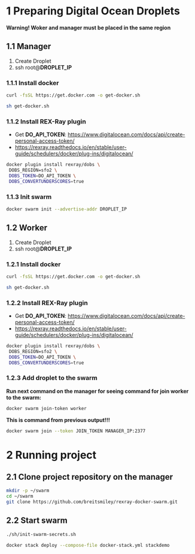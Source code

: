 # 1 Preparing Digital Ocean Droplets

**Warning! Woker and manager must be placed in the same region**

## 1.1 Manager
1. Create Droplet
2. ssh root@**DROPLET_IP**

### 1.1.1 Install docker
```bash
curl -fsSL https://get.docker.com -o get-docker.sh
```
```bash
sh get-docker.sh
```

### 1.1.2 Install REX-Ray plugin
- Get **DO_API_TOKEN**: https://www.digitalocean.com/docs/api/create-personal-access-token/
- https://rexray.readthedocs.io/en/stable/user-guide/schedulers/docker/plug-ins/digitalocean/
```bash
docker plugin install rexray/dobs \
 DOBS_REGION=sfo2 \ 
 DOBS_TOKEN=DO_API_TOKEN \
 DOBS_CONVERTUNDERSCORES=true
```

### 1.1.3 Init swarm
```bash
docker swarm init --advertise-addr DROPLET_IP
```


## 1.2 Worker
1. Create Droplet
2. ssh root@**DROPLET_IP**

### 1.2.1 Install docker
```bash
curl -fsSL https://get.docker.com -o get-docker.sh
```
```bash
sh get-docker.sh
```

### 1.2.2 Install REX-Ray plugin
- Get **DO_API_TOKEN**: https://www.digitalocean.com/docs/api/create-personal-access-token/
- https://rexray.readthedocs.io/en/stable/user-guide/schedulers/docker/plug-ins/digitalocean/
```bash
docker plugin install rexray/dobs \
 DOBS_REGION=sfo2 \ 
 DOBS_TOKEN=DO_API_TOKEN \
 DOBS_CONVERTUNDERSCORES=true
```

### 1.2.3 Add droplet to the swarm

**Run next command on the manager for seeing command for join worker to the swarm:** 

```bash
docker swarm join-token worker
```

**This is command from previous output!!!**
```bash
docker swarm join --token JOIN_TOKEN MANAGER_IP:2377
```

# 2 Running project

## 2.1 Clone project repository on the manager
```bash
mkdir -p ~/swarm
cd ~/swarm
git clone https://github.com/breitsmiley/rexray-docker-swarm.git
```

## 2.2 Start swarm

```bash
./sh/init-swarm-secrets.sh
```

```bash
docker stack deploy --compose-file docker-stack.yml stackdemo
```

